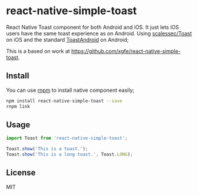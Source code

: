 # react-native-simple-toast
React Native Toast component for both Android and iOS. It just lets iOS users have the same toast experience as on Android. Using [scalessec/Toast](https://github.com/scalessec/Toast) on iOS and the standard [ToastAndroid](http://facebook.github.io/react-native/docs/toastandroid.html) on Android;

This is a based on work at https://github.com/xgfe/react-native-simple-toast.

## Install
You can use [rnpm](https://github.com/rnpm/rnpm) to install native component easily;

```bash
npm install react-native-simple-toast --save
rnpm link
```

## Usage

```javascript
import Toast from 'react-native-simple-toast';

Toast.show('This is a toast.');
Toast.show('This is a long toast.', Toast.LONG);
```

## License

MIT